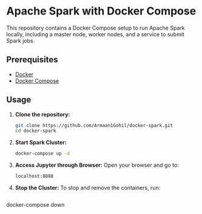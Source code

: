 # Apache Spark with Docker Compose

This repository contains a Docker Compose setup to run Apache Spark locally, including a master node, worker nodes, and a service to submit Spark jobs.

## Prerequisites

- [Docker](https://docs.docker.com/get-docker/)
- [Docker Compose](https://docs.docker.com/compose/install/)

## Usage

1. **Clone the repository:**

   ```bash
   git clone https://github.com/Armaan1Gohil/docker-spark.git
   cd docker-spark
   ```
   
2. **Start Spark Cluster:**
   ```bash
   docker-compose up -d
   ```
3. **Access Jupyter through Browser:**
   Open your browser and go to:
   ``` bash
   localhost:8888
   ```

5. **Stop the Cluster:**
   To stop and remove the containers, run:
   ``` bash
  docker-compose down
  ```

